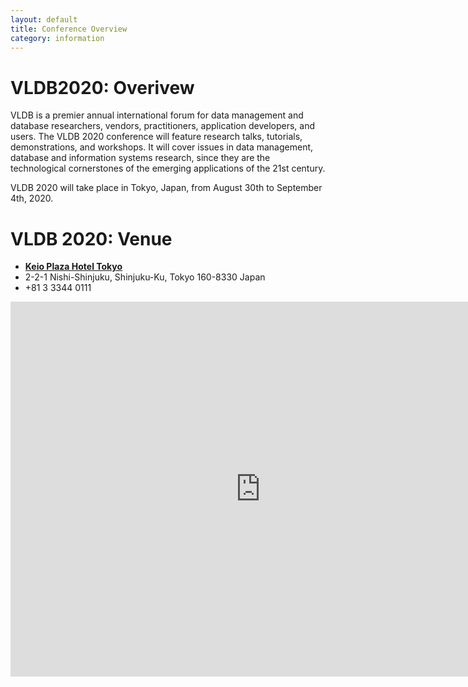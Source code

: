 ```yaml
---
layout: default
title: Conference Overview
category: information
---
```


# VLDB2020: Overivew

VLDB is a premier annual international forum for data management and database researchers, vendors, practitioners, application developers, and users. The VLDB 2020 conference will feature research talks, tutorials, demonstrations, and workshops. It will cover issues in data management, database and information systems research, since they are the technological cornerstones of the emerging applications of the 21st century.

VLDB 2020 will take place in Tokyo, Japan, from August 30th to September 4th, 2020.


# VLDB 2020: Venue

<ul class="fa-ul">
    <li><span class="fa-li"><i class="fas fa-hotel"></i></span><strong><a href="https://www.keioplaza.com/" target="_blank">Keio Plaza Hotel Tokyo</a></strong></li>
    <li><span class="fa-li"><i class="fas fa-map"></i></span>2-2-1 Nishi-Shinjuku,
        Shinjuku-Ku,
        Tokyo
        160-8330 Japan</li>
    <li><span class="fa-li"><i class="fas fa-phone"></i></span>+81 3 3344 0111</li>
</ul>

<div class="google-map">
    <iframe src="https://www.google.com/maps/embed?pb=!1m14!1m8!1m3!1d12961.879870821!2d139.6943636!3d35.6900509!3m2!1i1024!2i768!4f13.1!3m3!1m2!1s0x0%3A0x51d797d25c62db8d!2z5Lqs546L44OX44Op44K244Ob44OG44Or!5e0!3m2!1sja!2sjp!4v1550158606434" width="800" height="600" frameborder="0" style="border:0" allowfullscreen></iframe>
</div>
